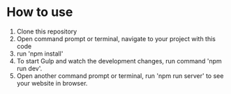 # How to use

1. Clone this repository
2. Open command prompt or terminal, navigate to your project with this code
3. run 'npm install'
4. To start Gulp and watch the development changes, run command 'npm run dev'.
5. Open another command prompt or terminal, run 'npm run server' to see your website in browser.

